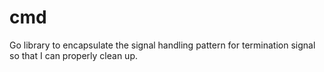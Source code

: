 # cmd
Go library to encapsulate the signal handling pattern for termination signal so that I can properly clean up.
